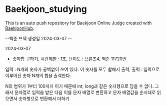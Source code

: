 # Baekjoon_studying
This is an auto push repository for Baekjoon Online Judge created with [BaekjoonHub](https://github.com/BaekjoonHub/BaekjoonHub).

--백준 프젝 생성일 2024-03-07 --

2024-03-07
- 숫자합 구하기,
시간제한 : 1초, 난이도 : 브론즈4, 백준 11720번

입력 : N개의 숫자가 공백없이 쓰여 있다. 이 숫자를 모두 합해서 출력,
출력 : 입력으로 이루어진 숫자 N개의 합을 출력한다.

N의 범위가 1부터 100까지 이기 때문에 int, long과 같은 숫자형으로 담을 수 없다. 
그래서 문자열로 입력을 받은 다음 이를 문자 배열로 변환하고 문자 배열값을 순서대로 읽으면서 숫자형으로 변환해서 더하기
